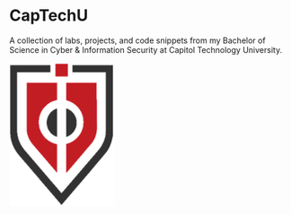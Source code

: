 # CapTechU

A collection of labs, projects, and code snippets from my Bachelor of Science in Cyber &amp; Information Security at Capitol Technology University.

![Capitol Technology University Logo](images/captechu-logo.png)
